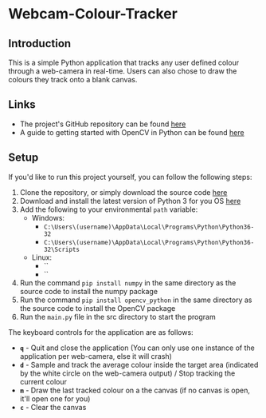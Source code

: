 # Webcam-Colour-Tracker

## Introduction

This is a simple Python application that tracks any user defined colour through a web-camera in real-time. Users can also chose to draw the colours they track onto a blank canvas.

## Links

- The project's GitHub repository can be found [here](https://github.com/JPStrydom/Webcam-Colour-Tracker)
- A guide to getting started with OpenCV in Python can be found [here](https://docs.opencv.org/3.0-beta/doc/py_tutorials/py_tutorials.html)

## Setup

If you'd like to run this project yourself, you can follow the following steps:

1) Clone the repository, or simply download the source code [here](https://github.com/JPStrydom/Webcam-Colour-Tracker/archive/master.zip)
2) Download and install the latest version of Python 3 for you OS [here](https://www.python.org/downloads/)
3) Add the following to your environmental `path` variable:
    - Windows:
        - `C:\Users\(username)\AppData\Local\Programs\Python\Python36-32`
        - `C:\Users\(username)\AppData\Local\Programs\Python\Python36-32\Scripts`
    - Linux:
        - ``
        - ``
4) Run the command `pip install numpy` in the same directory as the source code to install the numpy package
5) Run the command `pip install opencv_python` in the same directory as the source code to install the OpenCV package
6) Run the `main.py` file in the src directory to start the program

The keyboard controls for the application are as follows:
- **`q`** - Quit and close the application (You can only use one instance of the application per web-camera, else it will crash)
- **`d`** - Sample and track the average colour inside the target area (indicated by the white circle on the web-camera output) / Stop tracking the current colour
- **`m`** - Draw the last tracked colour on a the canvas (if no canvas is open, it'll open one for you)
- **`c`** - Clear the canvas